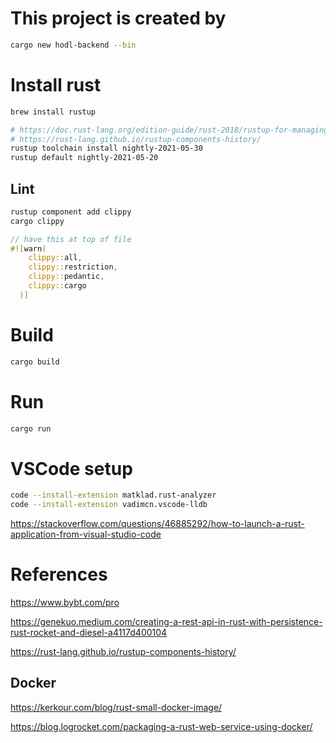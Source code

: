 # This project is created by

```sh
cargo new hodl-backend --bin
```

# Install rust

```sh
brew install rustup

# https://doc.rust-lang.org/edition-guide/rust-2018/rustup-for-managing-rust-versions.html
# https://rust-lang.github.io/rustup-components-history/
rustup toolchain install nightly-2021-05-30
rustup default nightly-2021-05-20
```

## Lint

```sh
rustup component add clippy
cargo clippy
```

```rs
// have this at top of file
#![warn(
    clippy::all,
    clippy::restriction,
    clippy::pedantic,
    clippy::cargo
  )]
```

# Build

```sh
cargo build
```

# Run

```sh
cargo run
```

# VSCode setup

```sh
code --install-extension matklad.rust-analyzer
code --install-extension vadimcn.vscode-lldb
```

https://stackoverflow.com/questions/46885292/how-to-launch-a-rust-application-from-visual-studio-code

# References

https://www.bybt.com/pro

https://genekuo.medium.com/creating-a-rest-api-in-rust-with-persistence-rust-rocket-and-diesel-a4117d400104

https://rust-lang.github.io/rustup-components-history/

## Docker

https://kerkour.com/blog/rust-small-docker-image/

https://blog.logrocket.com/packaging-a-rust-web-service-using-docker/
